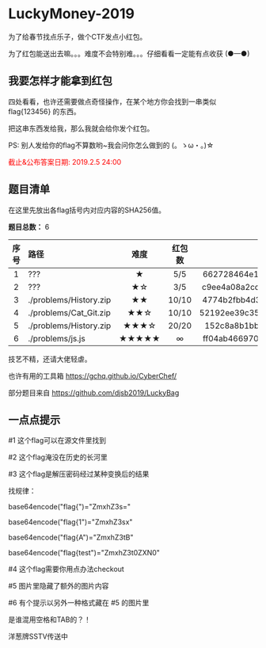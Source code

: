 # LuckyMoney-2019

为了给春节找点乐子，做个CTF发点小红包。

为了红包能送出去嘛。。。难度不会特别难。。。仔细看看一定能有点收获 (●—●)

## 我要怎样才能拿到红包

四处看看，也许还需要做点奇怪操作，在某个地方你会找到一串类似 f<!-- lag{He1e_ls_a_flag} -->lag{123456} 的东西。

把这串东西发给我，那么我就会给你发个红包。

PS: 别人发给你的flag不算数哟~我会问你怎么做到的 (。ゝω・。)☆

<p style="color:red">截止&公布答案日期: 2019.2.5 24:00</p>

## 题目清单

在这里先放出各flag括号内对应内容的SHA256值。

**题目总数：** 6

| 序号        | 路径    |  难度  | 红包数| SHA256 |
| :--------: | :-----  | :----:  | :----: | :----: |
| 1          | ??? |   ★     | 5/5|662728464e1f44c4432ad783b8f96525e8ab5c3f467167ec7cf591d97ffa2044|
| 2          | ??? |   ★☆   | 3/5|c9ee4a08a2cc820a43f3cb85f2650cd43a318bb9a39e028325c288e93bd7dfac|
| 3          |  ./problems/History.zip  |  ★★  |10/10|4774b2fbb4d35ac57a66f5c8cfe47e29f7911210544b6d76f729219b5ccb5b0a |
| 4          |  ./problems/Cat_Git.zip  |  ★★☆  |10/10| 52192ee39c35d7836cb73c50c8a5caccb2213e35c9ebc9571c04412a9f05387a |
| 5          |  ./problems/History.zip  |  ★★★☆  |20/20|152c8a8b1bbb2ef459dc241ce90aebd99bf4cab678734598bfe9f2ed21bc9f1f |
| 6          |  ./problems/js.js  |  ★★★★★  |∞|ff04ab4669705c43aed40019195524d056e1b77d404c269c2dce9fcff49e0a79 |

技艺不精，还请大佬轻虐。

也许有用的工具箱 https://gchq.github.io/CyberChef/

部分题目来自 https://github.com/djsb2019/LuckyBag 

## 一点点提示

#1 这个flag可以在源文件里找到

#2 这个flag淹没在历史的长河里

#3 这个flag是解压密码经过某种变换后的结果

   找规律：
   
   base64encode("flag{")="ZmxhZ3s="
   
   base64encode("flag{1")="ZmxhZ3sx"
   
   base64encode("flag{A")="ZmxhZ3tB"
   
   base64encode("flag{test")="ZmxhZ3t0ZXN0"

#4 这个flag需要你用点办法checkout

#5 图片里隐藏了额外的图片内容

#6 有个提示以另外一种格式藏在 #5 的图片里

   是谁混用空格和TAB的？！
   
   洋葱牌SSTV传送中


